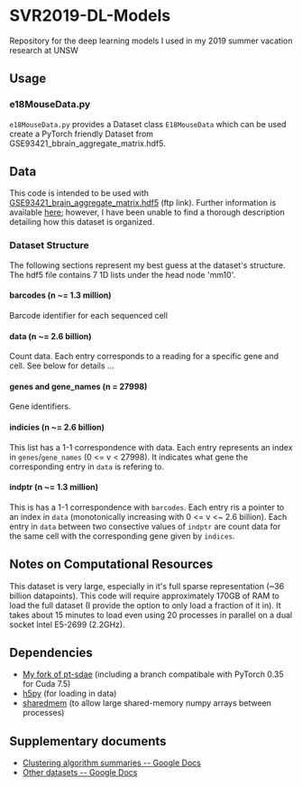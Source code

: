 # SVR2019-DL-Models
Repository for the deep learning models I used in my 2019 summer vacation research at UNSW

## Usage
### e18MouseData.py
`e18MouseData.py` provides a Dataset class `E18MouseData` which can be used create a PyTorch friendly Dataset from GSE93421_bbrain_aggregate_matrix.hdf5. 

## Data
This code is intended to be used with [GSE93421_brain_aggregate_matrix.hdf5](ftp://ftp.ncbi.nlm.nih.gov/geo/series/GSE93nnn/GSE93421/suppl/GSE93421_brain_aggregate_matrix.hdf5) (ftp link).  Further information is available [here](https://www.ncbi.nlm.nih.gov/geo/query/acc.cgi?acc=GSE93421); however, I have been unable to find a thorough description detailing how this dataset is organized.
### Dataset Structure
The following sections represent my best guess at the dataset's structure. The hdf5 file contains 7 1D lists under the head node 'mm10'. 
#### barcodes (n ~= 1.3 million)
Barcode identifier for each sequenced cell
#### data (n ~= 2.6 billion)
Count data.  Each entry corresponds to a reading for a specific gene and cell.  See below for details ...
#### genes and gene_names (n = 27998)
Gene identifiers.
#### indicies (n ~= 2.6 billion)
This list has a 1-1 correspondence with data. Each entry represents an index in `genes`/`gene_names` (0 <= v < 27998).  It indicates what gene the corresponding entry in `data` is refering to.
#### indptr (n ~= 1.3 million)
This is has a 1-1 correspondence with `barcodes`.  Each entry ris a pointer to an index in `data` (monotonically increasing with 0 <= v <~ 2.6 billion).  Each entry in `data` between two consective values of `indptr` are count data for the same cell with the corresponding gene given by `indices`.

## Notes on Computational Resources
This dataset is very large, especially in it's full sparse representation (~36 billion datapoints).  This code will require approximately 170GB of RAM to load the full dataset (I provide the option to only load a fraction of it in).  It takes about 15 minutes to load even using 20 processes in parallel on a dual socket Intel E5-2699 (2.2GHz).

## Dependencies
- [My fork of pt-sdae](https://github.com/ForrestCKoch/pt-sdae) (including a branch compatibale with PyTorch 0.35 for Cuda 7.5)
- [h5py](https://pypi.org/project/h5py/) (for loading in data)
- [sharedmem](https://pypi.org/project/sharedmem/) (to allow large shared-memory numpy arrays between processes)

## Supplementary documents
- [Clustering algorithm summaries -- Google Docs](https://docs.google.com/document/d/1mtiFeIoSJ_2lGqbVKKj2sYF2W-ETbNaZYS48rz337kk/edit?usp=sharing)
- [Other datasets -- Google Docs](https://docs.google.com/document/d/1Qq0xmSaUImlripmNJAZbTILBmiNIg5ApWcTIjz6eN18/edit?usp=sharing)
